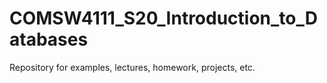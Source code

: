 # COMSW4111_S20_Introduction_to_Databases
Repository for examples, lectures, homework, projects, etc.
